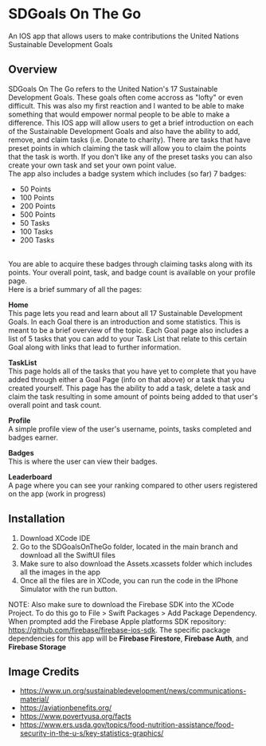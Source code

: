 # SDGoals On The Go
An IOS app that allows users to make contributions the United Nations Sustainable Development Goals

## Overview
SDGoals On The Go refers to the United Nation's 17 Sustainable Development Goals. These goals often come accross as "lofty" or even difficult. This was also my first reaction and I wanted to be able to make something that would empower normal people to be able to make a difference. This IOS app will allow users to get a brief introduction on each of the Sustainable Development Goals and also have the ability to add, remove, and claim tasks (i.e. Donate to charity). There are tasks that have preset points in which claiming the task will allow you to claim the points that the task is worth. If you don't like any of the preset tasks you can also create your own task and set your own point value.
<br />
The app also includes a badge system which includes (so far) 7 badges:
<br />
- 50 Points
- 100 Points
- 200 Points
- 500 Points
- 50 Tasks
- 100 Tasks
- 200 Tasks
<br />
You are able to acquire these badges through claiming tasks along with its points. Your overall point, task, and badge count is available on your profile page.
<br />
Here is a brief summary of all the pages:

**Home**
<br />
This page lets you read and learn about all 17 Sustainable Development Goals. In each Goal there is an introduction and some statistics. This is meant to be a brief overview of the topic. Each Goal page also includes a list of 5 tasks that you can add to your Task List that relate to this certain Goal along with links that lead to further information.

**TaskList**
<br />
This page holds all of the tasks that you have yet to complete that you have added through either a Goal Page (info on that above) or a task that you created yourself. This page has the ability to add a task, delete a task and claim the task resulting in some amount of points being added to that user's overall point and task count.

**Profile**
<br />
A simple profile view of the user's username, points, tasks completed and badges earner.

**Badges**
<br />
This is where the user can view their badges.

**Leaderboard**
<br />
A page where you can see your ranking compared to other users registered on the app (work in progress)

## Installation
1. Download XCode IDE
2. Go to the SDGoalsOnTheGo folder, located in the main branch and download all the SwiftUI files
3. Make sure to also download the Assets.xcassets folder which includes all the images in the app
4. Once all the files are in XCode, you can run the code in the IPhone Simulator with the run button.

NOTE: Also make sure to download the Firebase SDK into the XCode Project. To do this go to File > Swift Packages > Add Package Dependency. When prompted add the Firebase Apple platforms SDK repository: https://github.com/firebase/firebase-ios-sdk. The specific package dependencies for this app will be **Firebase Firestore**, **Firebase Auth**, and **Firebase Storage**
 
## Image Credits
- https://www.un.org/sustainabledevelopment/news/communications-material/
- https://aviationbenefits.org/
- https://www.povertyusa.org/facts
- https://www.ers.usda.gov/topics/food-nutrition-assistance/food-security-in-the-u-s/key-statistics-graphics/
